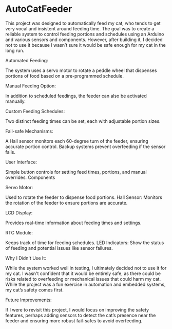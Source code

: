 # AutoCatFeeder

This project was designed to automatically feed my cat, who tends to get very vocal and insistent around feeding time. The goal was to create a reliable system to control feeding portions and schedules using an Arduino and various sensors and components. However, after building it, I decided not to use it because I wasn’t sure it would be safe enough for my cat in the long run.

Automated Feeding: 

The system uses a servo motor to rotate a peddle wheel that dispenses portions of food based on a pre-programmed schedule.

Manual Feeding Option: 

In addition to scheduled feedings, the feeder can also be activated manually.

Custom Feeding Schedules: 

Two distinct feeding times can be set, each with adjustable portion sizes.

Fail-safe Mechanisms: 

A Hall sensor monitors each 60-degree turn of the feeder, ensuring accurate portion control. Backup systems prevent overfeeding if the sensor fails.

User Interface: 

Simple button controls for setting feed times, portions, and manual overrides.
Components

Servo Motor: 

Used to rotate the feeder to dispense food portions.
Hall Sensor: Monitors the rotation of the feeder to ensure portions are accurate.

LCD Display: 

Provides real-time information about feeding times and settings.

RTC Module: 

Keeps track of time for feeding schedules.
LED Indicators: Show the status of feeding and potential issues like sensor failures.

Why I Didn't Use It:

While the system worked well in testing, I ultimately decided not to use it for my cat. I wasn't confident that it would be entirely safe, as there could be risks related to overfeeding or mechanical issues that could harm my cat. While the project was a fun exercise in automation and embedded systems, my cat’s safety comes first.

Future Improvements:

If I were to revisit this project, I would focus on improving the safety features, perhaps adding sensors to detect the cat’s presence near the feeder and ensuring more robust fail-safes to avoid overfeeding.

